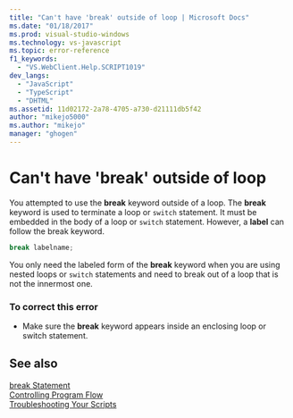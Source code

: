 ```yaml
---
title: "Can't have 'break' outside of loop | Microsoft Docs"
ms.date: "01/18/2017"
ms.prod: visual-studio-windows
ms.technology: vs-javascript
ms.topic: error-reference
f1_keywords: 
  - "VS.WebClient.Help.SCRIPT1019"
dev_langs: 
  - "JavaScript"
  - "TypeScript"
  - "DHTML"
ms.assetid: 11d02172-2a78-4705-a730-d21111db5f42
author: "mikejo5000"
ms.author: "mikejo"
manager: "ghogen"
---
```

# Can't have 'break' outside of loop
You attempted to use the **break** keyword outside of a loop. The **break** keyword is used to terminate a loop or `switch` statement. It must be embedded in the body of a loop or `switch` statement. However, a **label** can follow the break keyword.  
  
```js
break labelname;  
```  
  
 You only need the labeled form of the **break** keyword when you are using nested loops or `switch` statements and need to break out of a loop that is not the innermost one.  
  
### To correct this error  
  
- Make sure the **break** keyword appears inside an enclosing loop or switch statement.  
  
## See also  
 [break Statement](https://developer.mozilla.org/docs/Web/JavaScript/Reference/Statements/break)   
 [Controlling Program Flow](https://developer.mozilla.org/docs/Web/JavaScript/Guide/Control_flow_and_error_handling)   
 [Troubleshooting Your Scripts](https://developer.mozilla.org/docs/Learn/JavaScript/First_steps/What_went_wrong)